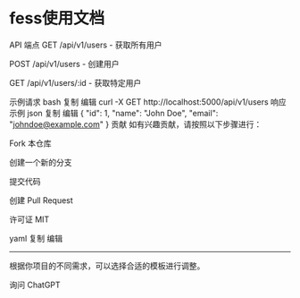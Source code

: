 # fess使用文档
API 端点
GET /api/v1/users - 获取所有用户

POST /api/v1/users - 创建用户

GET /api/v1/users/:id - 获取特定用户

示例请求
bash
复制
编辑
curl -X GET http://localhost:5000/api/v1/users
响应示例
json
复制
编辑
{
  "id": 1,
  "name": "John Doe",
  "email": "johndoe@example.com"
}
贡献
如有兴趣贡献，请按照以下步骤进行：

Fork 本仓库

创建一个新的分支

提交代码

创建 Pull Request

许可证
MIT

yaml
复制
编辑

---

根据你项目的不同需求，可以选择合适的模板进行调整。








询问 ChatGPT
